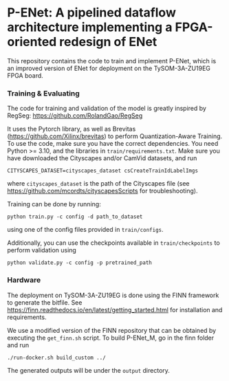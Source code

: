 # P-ENet: A pipelined dataflow architecture implementing a FPGA-oriented redesign of ENet

This repository contains the code to train and implement P-ENet, which is an improved version of ENet for deployment on the TySOM-3A-ZU19EG FPGA board. 

### Training & Evaluating
The code for training and validation of the model is greatly inspired by RegSeg: https://github.com/RolandGao/RegSeg

It uses the Pytorch library, as well as Brevitas (https://github.com/Xilinx/brevitas) to perform Quantization-Aware Training. 
To use the code, make sure you have the correct dependencies. You need Python >= 3.10, and the libraries in `train/requirements.txt`.
Make sure you have downloaded the Cityscapes and/or CamVid datasets, and run 
```
CITYSCAPES_DATASET=cityscapes_dataset csCreateTrainIdLabelImgs
``` 
where `cityscapes_dataset` is the path of the Cityscapes file (see https://github.com/mcordts/cityscapesScripts for troubleshooting).

Training can be done by running:
```
python train.py -c config -d path_to_dataset
```
using one of the config files provided in `train/configs`.

Additionally, you can use the checkpoints available in `train/checkpoints` to perform validation using 
```
python validate.py -c config -p pretrained_path
```

### Hardware
The deployment on TySOM-3A-ZU19EG is done using the FINN framework to generate the bitfile. See https://finn.readthedocs.io/en/latest/getting_started.html for installation and requirements.

We use a modified version of the FINN repository that can be obtained by executing the `get_finn.sh` script.
To build P-ENet_M, go in the finn folder and run
```
./run-docker.sh build_custom ../
```
The generated outputs will be under the `output` directory.